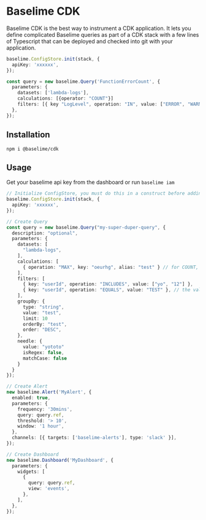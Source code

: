# Baselime CDK

Baselime CDK is the best way to instrument a CDK application. It lets you define complicated Baselime queries as part of a CDK stack with a few lines of Typescript that can be deployed and checked into git with your application. 


```typescript
baselime.ConfigStore.init(stack, {
  apiKey: 'xxxxxx',
});

const query = new baselime.Query('FunctionErrorCount', {
  parameters: {
    datasets: ['lambda-logs'],
    calculations: [{operator: "COUNT"}]
    filters: [{ key "LogLevel", operation: "IN", value: ["ERROR", "WARN"] }],
  },
});

```

## Installation

```
npm i @baselime/cdk
```
## Usage

Get your baselime api key from the dashboard or run `baselime iam` 

```typescript
// Initialize ConfigStore, you must do this in a construct before adding querys, alerts and dashboards.
baselime.ConfigStore.init(stack, {
  apiKey: 'xxxxxx',
});

// Create Query
const query = new baselime.Query("my-super-duper-query", {
  description: "optional",
  parameters: {
    datasets: [
      "lambda-logs",
    ],
    calculations: [
      { operation: "MAX", key: "oeurhg", alias: "test" } // for COUNT, there's no key
    ],
    filters: [
      { key: "userId", operation: "INCLUDES", value: ["yo", "12"] },
      { key: "userId", operation: "EQUALS", value: "TEST" }, // the value depends on the operation
    ],
    groupBy: {
      type: "string",
      value: "test",
      limit: 10
      orderBy: "test",
      order: "DESC",
    },
    needle: {
      value: "yototo"
      isRegex: false,
      matchCase: false
    }
  }
});

// Create Alert
new baselime.Alert('MyAlert', {
  enabled: true,
  parameters: {
    frequency: '30mins',
    query: query.ref,
    threshold: '> 10',
    window: '1 hour',
  },
  channels: [{ targets: ['baselime-alerts'], type: 'slack' }],
});

// Create Dashboard
new baselime.Dashboard('MyDashboard', {
  parameters: {
    widgets: [
      {
        query: query.ref,
        view: 'events',
      },
    ],
  },
});
```
